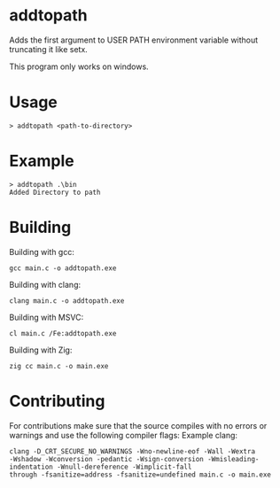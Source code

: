 # addtopath
Adds the first argument to USER PATH environment variable without truncating it like setx. 

This program only works on windows.

# Usage
```
> addtopath <path-to-directory>
```

# Example
```
> addtopath .\bin
Added Directory to path
```

# Building
Building with gcc:
```
gcc main.c -o addtopath.exe
```
Building with clang:
```
clang main.c -o addtopath.exe
```
Building with MSVC:
```
cl main.c /Fe:addtopath.exe
```
Building with Zig:
```
zig cc main.c -o main.exe
```

# Contributing
For contributions make sure that the source compiles with no errors or warnings and use the following compiler flags: Example clang:
```
clang -D_CRT_SECURE_NO_WARNINGS -Wno-newline-eof -Wall -Wextra 
-Wshadow -Wconversion -pedantic -Wsign-conversion -Wmisleading-indentation -Wnull-dereference -Wimplicit-fall
through -fsanitize=address -fsanitize=undefined main.c -o main.exe
```
